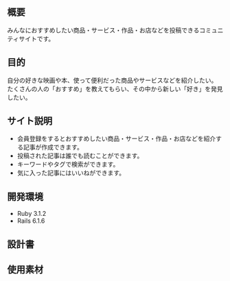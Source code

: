 ## 概要
みんなにおすすめしたい商品・サービス・作品・お店などを投稿できるコミュニティサイトです。

## 目的
自分の好きな映画や本、使って便利だった商品やサービスなどを紹介したい。<br>
たくさんの人の「おすすめ」を教えてもらい、その中から新しい「好き」を発見したい。

## サイト説明
- 会員登録をするとおすすめしたい商品・サービス・作品・お店などを紹介する記事が作成できます。
- 投稿された記事は誰でも読むことができます。
- キーワードやタグで検索ができます。
- 気に入った記事にはいいねができます。

## 開発環境
- Ruby 3.1.2
- Rails 6.1.6

## 設計書


## 使用素材
